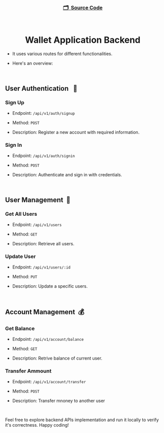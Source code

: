 <h3 align="center">

[🗂️&nbsp; Source Code](../server/)

</h3>
<br>

<h1 align="center">Wallet Application Backend</h1>

- It uses various routes for different functionalities.

- Here's an overview:

<br>

## User Authentication &nbsp; 🔐

### Sign Up

- Endpoint: `/api/v1/auth/signup`

- Method: `POST`

- Description: Register a new account with required information.

### Sign In

- Endpoint: `/api/v1/auth/signin`

- Method: `POST`

- Description: Authenticate and sign in with credentials.

<br>

## User Management &nbsp;👤

### Get All Users

- Endpoint: `/api/v1/users`

- Method: `GET`

- Description: Retrieve all users.

### Update User

- Endpoint: `/api/v1/users/:id`

- Method: `PUT`

- Description: Update a specific users.

<br/>

## Account Management &nbsp;💰

### Get Balance

- Endpoint: `/api/v1/account/balance`

- Method: `GET`

- Description: Retrive balance of current user.

### Transfer Ammount

- Endpoint: `/api/v1/account/transfer`

- Method: `POST`

- Description: Transfer mnoney to another user

<br>

Feel free to explore backend APIs implementation and run it locally to verify it's correctness. Happy coding!